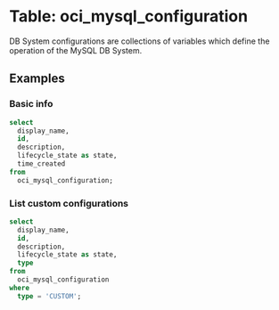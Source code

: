 # Table: oci_mysql_configuration

DB System configurations are collections of variables which define the operation of the MySQL DB System.

## Examples

### Basic info

```sql
select
  display_name,
  id,
  description,
  lifecycle_state as state,
  time_created
from
  oci_mysql_configuration;
```

### List custom configurations

```sql
select
  display_name,
  id,
  description,
  lifecycle_state as state,
  type
from
  oci_mysql_configuration
where
  type = 'CUSTOM';
```